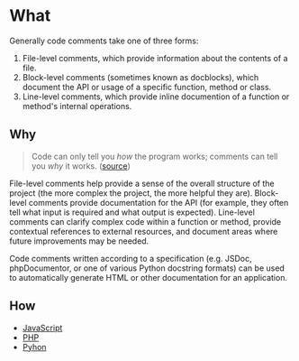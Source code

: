 # What

Generally code comments take one of three forms:

1. File-level comments, which provide information about the contents of a file.
2. Block-level comments (sometimes known as docblocks), which document the API or usage of a specific function, method or class.
3. Line-level comments, which provide inline documention of a function or method's internal operations.

## Why

> Code can only tell you _how_ the program works; comments can tell you _why_ it works. ([source](https://blog.codinghorror.com/code-tells-you-how-comments-tell-you-why/))

File-level comments help provide a sense of the overall structure of the project (the more complex the project, the more helpful they are). Block-level comments provide documentation for the API (for example, they often tell what input is required and what output is expected). Line-level comments can clarify complex code within a function or method, provide contextual references to external resources, and document areas where future improvements may be needed.

Code comments written according to a specification (e.g. JSDoc, phpDocumentor, or one of various Python docstring formats) can be used to automatically generate HTML or other documentation for an application.

## How

- [JavaScript](tree/dev/js/README.md)
- [PHP](tree/dev/php/README.md)
- [Pyhon](tree/dev/python/README.md)
